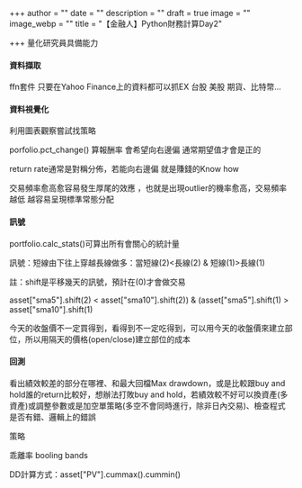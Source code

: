 +++
author = ""
date = ""
description = ""
draft = true
image = ""
image_webp = ""
title = "【金融人】Python財務計算Day2"

+++
量化研究員具備能力

#### 資料擷取

ffn套件 只要在Yahoo Finance上的資料都可以抓EX 台股 美股 期貨、比特幣...

#### 資料視覺化

利用圖表觀察嘗試找策略

porfolio.pct_change() 算報酬率 會希望向右邊偏 通常期望值才會是正的

return rate通常是對稱分佈，若能向右邊偏 就是賺錢的Know how

交易頻率愈高愈容易發生厚尾的效應 ，也就是出現outlier的機率愈高，交易頻率越低 越容易呈現標準常態分配

#### 訊號

portfolio.calc_stats()可算出所有會關心的統計量

訊號：短線由下往上穿越長線做多：當短線(2)<長線(2) & 短線(1)>長線(1)

註：shift是平移幾天的訊號，預計在(0)才會做交易

asset\["sma5"\].shift(2) < asset\["sma10"\].shift(2)) & (asset\["sma5"\].shift(1) > asset\["sma10"\].shift(1)

今天的收盤價不一定買得到，看得到不一定吃得到，可以用今天的收盤價來建立部位，所以用隔天的價格(open/close)建立部位的成本

#### 回測

看出績效較差的部分在哪裡、和最大回檔Max drawdown，或是比較跟buy and hold誰的return比較好，想辦法打敗buy and hold，若績效較不好可以換資產(多資產)或調整參數或是加空單策略(多空不會同時進行，除非日內交易)、檢查程式是否有錯、邏輯上的錯誤

策略

乖離率 booling bands

DD計算方式：asset\["PV"\].cummax().cummin()